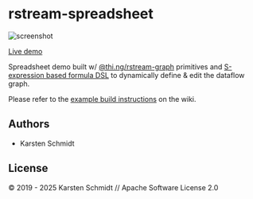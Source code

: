 # rstream-spreadsheet

![screenshot](https://raw.githubusercontent.com/thi-ng/umbrella/develop/assets/examples/rstream-spreadsheet.png)

[Live demo](http://demo.thi.ng/umbrella/rstream-spreadsheet/)

Spreadsheet demo built w/
[@thi.ng/rstream-graph](https://github.com/thi-ng/umbrella/tree/develop/packages/rstream-graph)
primitives and [S-expression based formula
DSL](https://github.com/thi-ng/umbrella/tree/develop/packages/sexpr) to
dynamically define & edit the dataflow graph.

Please refer to the [example build instructions](https://github.com/thi-ng/umbrella/wiki/Example-build-instructions) on the wiki.

## Authors

- Karsten Schmidt

## License

&copy; 2019 - 2025 Karsten Schmidt // Apache Software License 2.0
